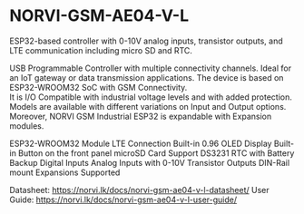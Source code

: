 # NORVI-GSM-AE04-V-L
ESP32-based controller with 0-10V analog inputs, transistor outputs, and LTE communication including micro SD and RTC.

USB Programmable Controller with multiple connectivity channels. 
Ideal for an IoT gateway or data transmission applications. 
The device is based on ESP32-WROOM32 SoC with GSM Connectivity.  
It is I/O Compatible with industrial voltage levels and with added protection. 
Models are available with different variations on Input and Output options. 
Moreover, NORVI GSM Industrial ESP32 is expandable with Expansion modules. 

ESP32-WROOM32 Module
LTE Connection
Built-in 0.96 OLED Display
Built-in Button on the front panel
microSD Card Support
DS3231 RTC with Battery Backup
Digital Inputs
Analog Inputs with 0-10V
Transistor Outputs
DIN-Rail mount
Expansions Supported

Datasheet:   https://norvi.lk/docs/norvi-gsm-ae04-v-l-datasheet/
User Guide:  https://norvi.lk/docs/norvi-gsm-ae04-v-l-user-guide/
